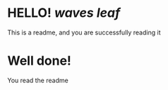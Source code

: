# HELLO! *waves leaf*
This is a readme, and you are successfully reading it
# Well done!
You read the readme

